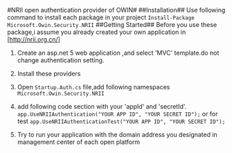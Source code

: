 #NRII open authentication provider of OWIN#
##Installation##
Use following command to install each package in your project
`Install-Package Microsoft.Owin.Security.NRII`
##Getting Started##
Before you use these package,i assume you already created your own application in [http://nrii.org.cn/]

1. Create an asp.net 5 web application ,and select 'MVC' template.do not change authentication setting.
2. Install these providers
3. Open `Startup.Auth.cs` file,add following namespaces
	`Microsoft.Owin.Security.NRII`
4. add following code section with your 'appId' and 'secretId'.
	`app.UseNRIIAuthentication("YOUR APP ID", "YOUR SECRET ID");`
	or for test
	`app.UseNRIIAuthenticationTest("YOUR APP ID", "YOUR SECRET ID");`
	
5. Try to run your application with the domain address you designated in management center of each open platform